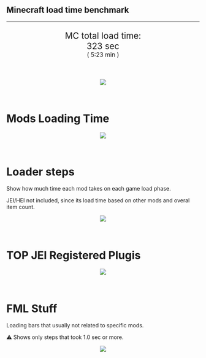 ## Minecraft load time benchmark

---

<p align="center" style="font-size:160%;">
MC total load time:<br>
323 sec
<br>
<sup><sub>(
5:23 min
)</sub></sup>
</p>

<br>
<!--
Note for image scripts:
  - Newlines are ignored
  - This characters cant be used: +<"%#
-->
<p align="center">
<img src="https://quickchart.io/chart.png?w=400&h=60&c={
  type: 'horizontalBar',
  data: {
    datasets: [
        {label: 'Mixins\n', data: [40.00]},
        {label: 'Construction\n', data: [68.00]},
        {label: 'PreInit\n', data: [149.00]},
        {label: 'Init\n', data: [63.00]},
    ]
  },
  options: {
    layout: { padding: { top: 10 } },
    scales: {
      xAxes: [{display: false, stacked: true}],
      yAxes: [{display: false, stacked: true}],
    },
    elements: {rectangle: {borderWidth: 2}},
    legend: {display: false},
    plugins: {datalabels: {
      color: 'white',
      font: {
        family: 'Consolas',
      },
      formatter: (value, context) =>
        [context.dataset.label, value, 's'].join('')
    }},
    annotation: {
      clip: false,
      annotations: [{
          type: 'line',
          scaleID: 'x-axis-0',
          value: 40,
          borderColor: 'black',
          label: {
            content: 'Window appear',
            fontSize: 8,
            enabled: true,
            xPadding: 8, yPadding: 2,
            yAdjust: -20
          },
        }
      ]
    },
  }
}"/>
</p>

<br>

# Mods Loading Time

<p align="center">
<img src="https://quickchart.io/chart.png?w=400&h=300&c={
  type: 'outlabeledPie',
  options: {
    rotation: Math.PI,
    cutoutPercentage: 25,
    plugins: {
      legend: !1,
      outlabels: {
        stretch: 5,
        padding: 1,
        text: (v,i)=>[
          v.labels[v.dataIndex],' ',
          (v.percent*1000|0)/10,
          String.fromCharCode(37)].join('')
      }
    }
  },
  data: {...
`
436e17  9.37s Had Enough Items;
395E14  0.91s [JEI Ingredient Filter];
395E14 11.25s [JEI Plugins];
5161a8  7.69s CraftTweaker2;
8f304e  7.04s Astral Sorcery;
516fa8  6.88s Ender IO;
a651a8  5.32s IndustrialCraft 2;
6e5e17  4.90s Tinkers' Antique;
5E5014  3.00s [TCon Textures];
cd922c  3.89s NuclearCraft;
213664  3.62s Forestry;
642136  3.50s FTB Quests;
813e81  3.41s OpenComputers;
6e175e  3.08s Recurrent Complex;
308f7e  3.06s Quark: RotN Edition;
8c2ccd  2.76s Immersive Engineering;
306e8f  2.38s Custom Loading Screen;
a86e51  2.34s Extra Utilities 2;
3e68ba  2.33s AE2 Unofficial Extended Life;
444444 42.34s 27 Other mods;
333333 48.19s 154 'Fast' mods (1.0s - 0.1s);
222222  7.66s 286 'Instant' mods (%3C 0.1s)
`
    .split(';').reduce((a, l) => {
      l.match(/(\w{6}) *(\d*\.\d*) ?s (.*)/s)
      .slice(1).map((a, i) => [[String.fromCharCode(35),a].join(''), a,
        a.length > 15 ? a.split(/(?%3C=.{9})\s(?=\S{5})/).join('\n') : a
      ][i])
      .forEach((s, i) =>
        [a.datasets[0].backgroundColor, a.datasets[0].data, a.labels][i].push(s)
      );
      return a
    }, {
      labels: [],
      datasets: [{
        backgroundColor: [],
        data: [],
        borderColor: 'rgba(22,22,22,0.3)',
        borderWidth: 1
      }]
    })
  }
}"/>
</p>

<br>

# Loader steps

Show how much time each mod takes on each game load phase.

JEI/HEI not included, since its load time based on other mods and overal item count.

<p align="center">
<img src="https://quickchart.io/chart.png?w=400&h=450&c={
  options: {
    scales: {
      xAxes: [{stacked: true}],
      yAxes: [{stacked: true}],
    },
    plugins: {
      datalabels: {
        anchor: 'end',
        align: 'top',
        color: 'white',
        backgroundColor: 'rgba(46, 140, 171, 0.6)',
        borderColor: 'rgba(41, 168, 194, 1.0)',
        borderWidth: 0.5,
        borderRadius: 3,
        padding: 0,
        font: {size:10},
        formatter: (v,ctx) =>
          ctx.datasetIndex!=ctx.chart.data.datasets.length-1 ? null
            : [((ctx.chart.data.datasets.reduce((a,b)=>a- -b.data[ctx.dataIndex],0)*10)|0)/10,'s'].join('')
      },
      colorschemes: {
        scheme: 'office.Damask6'
      }
    }
  },
  type: 'bar',
  data: {...(() => {
    let a = { labels: [], datasets: [] };
`
0: Construction;
1: Loading Resources;
2: PreInitialization;
3: Initialization;
4: InterModComms;
5: LoadComplete;
6: ModIdMapping;
7: Other
`
    .split(';')
      .map(l => l.match(/\d: (.*)/).slice(1))
      .forEach(([name]) => a.datasets.push({ label: name, data: [] }));
`
                                  0      1      2      3      4      5      6      7;
CraftTweaker2                 | 0.17| 0.00| 2.85| 4.60| 0.00| 0.07| 0.00| 0.00;
Astral Sorcery                | 0.19| 0.00| 4.63| 2.22| 0.00| 0.00| 0.00| 0.00;
Ender IO                      | 1.51| 0.01| 3.53| 0.29| 1.53| 0.00| 0.02| 0.00;
IndustrialCraft 2             | 0.97| 0.01| 3.61| 0.73| 0.00| 0.00| 0.00| 0.00;
Tinkers' Antique              | 1.03| 0.01| 0.13| 0.74| 0.00| 0.00| 0.00| 3.00;
NuclearCraft                  | 0.07| 0.01| 2.92| 0.87| 0.00| 0.00| 0.04| 0.00;
Forestry                      | 0.31| 0.01| 2.49| 0.81| 0.00| 0.00| 0.00| 0.00;
FTB Quests                    | 0.17| 0.00| 3.22| 0.10| 0.00| 0.00| 0.00| 0.00;
OpenComputers                 | 0.17| 0.01| 1.59| 1.59| 0.05| 0.00| 0.00| 0.00;
Recurrent Complex             | 0.20| 0.00| 0.35| 2.53| 0.00| 0.00| 0.00| 0.00;
[Mod Average]                 | 0.07| 0.00| 0.18| 0.08| 0.00| 0.01| 0.00| 0.01
`
    .split(';').slice(1)
      .map(l => l.split('|').map(s => s.trim()))
      .forEach(([name, ...arr], i) => {
        a.labels.push(name);
        arr.forEach((v, j) => a.datasets[j].data[i] = v)
      }); return a
  })()}
}"/>
</p>

<br>

# TOP JEI Registered Plugis

<p align="center">
<img src="https://quickchart.io/chart.png?w=500&h=200&c={
  options: {
    elements: { rectangle: { borderWidth: 1 } },
    legend: false,
    scales: {
      yAxes: [{ ticks: { fontSize: 9, fontFamily: 'Verdana' }}],
    },
  },
  type: 'horizontalBar',
    data: {...(() => {
      let a = {
        labels: [], datasets: [{
          backgroundColor: 'rgba(0, 99, 132, 0.5)',
          borderColor: 'rgb(0, 99, 132)',
          data: []
        }]
      };
`
 2.13: net.smileycorp.bloodsmeltery.integration.jei.JEIIntegration;
 1.50: li.cil.oc.integration.jei.ModPluginOpenComputers;
 1.00: jeresources.jei.JEIConfig;
 0.92: com.rwtema.extrautils2.crafting.jei.XUJEIPlugin;
 0.69: crazypants.enderio.base.integration.jei.JeiPlugin;
 0.62: ic2.jeiIntegration.SubModule;
 0.52: crazypants.enderio.machines.integration.jei.MachinesPlugin;
 0.48: com.buuz135.industrial.jei.JEICustomPlugin;
 0.48: com.github.sokyranthedragon.mia.integrations.jer.JeiJerIntegration$1;
 0.44: mezz.jei.plugins.vanilla.VanillaPlugin;
 0.19: knightminer.tcomplement.plugin.jei.JEIPlugin;
 0.17: cofh.thermalexpansion.plugins.jei.JEIPluginTE;
 2.11: Other
`
        .split(';')
        .map(l => l.split(':'))
        .forEach(([time, name]) => {
          a.labels.push(name);
          a.datasets[0].data.push(time)
        })
        ; return a
    })()
  }
}"/>
</p>

<br>

# FML Stuff

Loading bars that usually not related to specific mods.

⚠️ Shows only steps that took 1.0 sec or more.

<p align="center">
<img src="https://quickchart.io/chart.png?w=500&h=400&c={
  options: {
    rotation: Math.PI*1.125,
    cutoutPercentage: 55,
    plugins: {
      legend: !1,
      outlabels: {
        stretch: 5,
        padding: 1,
        text: (v)=>v.labels
      },
      doughnutlabel: {
        labels: [
          {
            text: 'FML stuff:',
            color: 'rgba(128, 128, 128, 0.5)',
            font: {size: 18}
          },
          {
            text: '138.49s',
            color: 'rgba(128, 128, 128, 1)',
            font: {size: 22}
          }
        ]
      },
    }
  },
  type: 'outlabeledPie',
  data: {...(() => {
    let a = {
      labels: [],
      datasets: [{
        backgroundColor: [],
        data: [],
        borderColor: 'rgba(22,22,22,0.3)',
        borderWidth: 2
      }]
    };
`
994400  1.59s Reloading;
004099  3.13s Loading Resource - QuestFileCacheReloader;
001799  2.72s Loading Resource - AssetLibrary;
229900  3.00s Preloading 51456 textures;
179900  1.52s Texture loading;
009907  1.20s Texture mipmap and upload;
00991C  4.46s Posting bake events;
009926 32.39s Setting up dynamic models;
009930 32.47s Loading Resource - ModelManager;
009996 33.37s Rendering Setup;
440099  1.47s XML Recipes;
4F0099  1.99s InterModComms;
990073  1.37s Loading Resource - ItemColorizationHelper;
990055 13.96s [VintageFix]: Texture search 69577 sprites;
99004A  3.17s Preloaded 33708 sprites
`
    .split(';')
      .map(l => l.match(/(\w{6}) *(\d*\.\d*) ?s (.*)/s))
      .forEach(([, col, time, name]) => {
        a.labels.push([
          name.length > 15 ? name.split(/(?%3C=.{11})\s(?=\S{6})/).join('\n') : name
          , ' ', time, 's'
        ].join(''));
        a.datasets[0].data.push(parseFloat(time));
        a.datasets[0].backgroundColor.push([String.fromCharCode(35), col].join(''))
      })
      ; return a
  })()}
}"/>
</p>
